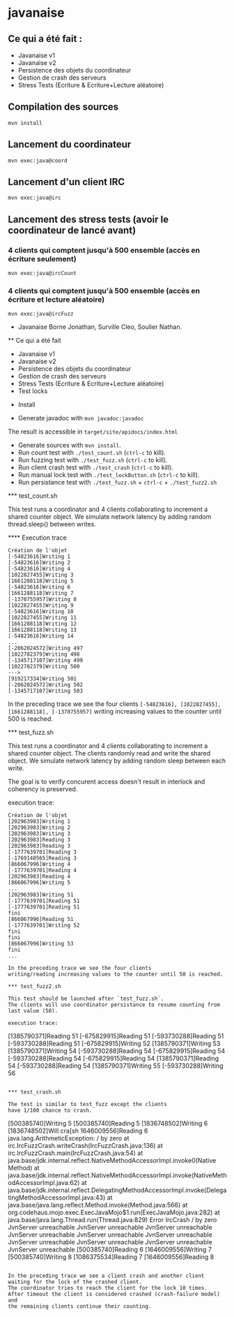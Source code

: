 # javanaise
## Ce qui a été fait :
- Javanaise v1
- Javanaise v2
- Persistence des objets du coordinateur
- Gestion de crash des serveurs
 - Stress Tests (Ecriture & Ecriture+Lecture aléatoire)

## Compilation des sources
```
mvn install
```

## Lancement du coordinateur
```
mvn exec:java@coord
```

## Lancement d'un client IRC
```
mvn exec:java@irc
```

## Lancement des stress tests (avoir le coordinateur de lancé avant)
### 4 clients qui comptent jusqu'à 500 ensemble (accès en écriture seulement)
```
mvn exec:java@ircCount
```

### 4 clients qui comptent jusqu'à 500 ensemble (accès en écriture et lecture aléatoire)
```
mvn exec:java@ircFuzz
```


* Javanaise
Borne Jonathan, Surville Cleo, Soulier Nathan.

** Ce qui a été fait

- Javanaise v1
- Javanaise v2
- Persistence des objets du coordinateur
- Gestion de crash des serveurs
- Stress Tests (Ecriture & Ecriture+Lecture aléatoire)
- Test locks

* Install

- Generate javadoc with `mvn javadoc:javadoc`

The result is accessible in `target/site/apidocs/index.html`

- Generate sources with `mvn install`.
- Run count test with `./test_count.sh` (`ctrl-c` to kill).
- Run fuzzing test with `./test_fuzz.sh`  (`ctrl-c` to kill). 
- Run client crash test with `./test_crash` (`ctrl-c` to kill).
- Run manual lock test with `./test_lockButton.sh` (`ctrl-c` to kill).
- Run persistance test with `./test_fuzz.sh` + `ctrl-c` +  `./test_fuzz2.sh`

*** test_count.sh

This test runs a coordinator and 4 clients collaborating to increment a shared counter object.
We simulate network latency by adding random thread.sleep() between writes.

**** Execution trace

```
Création de l'objet
[-54823616]Writing 1
[-54823616]Writing 2
[-54823616]Writing 4
[1022827455]Writing 3
[1661288118]Writing 5
[-54823616]Writing 6
[1661288118]Writing 7
[-1370755957]Writing 8
[1022827455]Writing 9
[-54823616]Writing 10
[1022827455]Writing 11
[1661288118]Writing 12
[1661288118]Writing 13
[-54823616]Writing 14
...
[-2062024572]Writing 497
[1022782379]Writing 498
[-1345717107]Writing 499
[1022782379]Writing 500
--->
[919217334]Writing 501
[-2062024572]Writing 502
[-1345717107]Writing 503

```

In the preceding trace we see the four clients
`[-54823616], [1022827455], [1661288118], [-1370755957]`
writing increasing values to the counter until 500 is reached.


*** test_fuzz.sh

This test runs a coordinator and 4 clients collaborating to increment a shared counter object.
The clients randomly read and write the shared object.
We simulate network latency by adding random sleep between each write.

The goal is to verify concurent access doesn't result in interlock and coherency is preserved.

execution trace:
```
Création de l'objet
[202963983]Writing 1
[202963983]Writing 2
[202963983]Writing 3
[202963983]Reading 3
[202963983]Reading 3
[-1777639701]Reading 3
[-1769140565]Reading 3
[866067996]Writing 4
[-1777639701]Reading 4
[202963983]Reading 4
[866067996]Writing 5
...
[202963983]Writing 51
[-1777639701]Reading 51
[-1777639701]Reading 51
fini
[866067996]Reading 51
[-1777639701]Writing 52
fini
fini
[866067996]Writing 53
fini
...

In the preceding trace we see the four clients
writing/reading increasing values to the counter until 50 is reached.

*** test_fuzz2.sh

This test should be launched after `test_fuzz.sh`.
The clients will use coordinator persistance to resume counting from last value (50).

execution trace:
```
[1385790371]Reading 51
[-675829915]Reading 51
[-593730288]Reading 51
[-593730288]Reading 51
[-675829915]Writing 52
[1385790371]Writing 53
[1385790371]Writing 54
[-593730288]Reading 54
[-675829915]Reading 54
[-593730288]Reading 54
[-675829915]Reading 54
[1385790371]Reading 54
[-593730288]Reading 54
[1385790371]Writing 55
[-593730288]Writing 56
```

*** test_crash.sh

The test is similar to test_fuzz except the clients
have 1/100 chance to crash.

```
[500385740]Writing 5
[500385740]Reading 5
[1836748502]Writing 6
[1836748502]Will cra[sh
1646009556]Reading 6
java.lang.ArithmeticException: / by zero
        at irc.IrcFuzzCrash.writeCrash(IrcFuzzCrash.java:136)
        at irc.IrcFuzzCrash.main(IrcFuzzCrash.java:54)
        at java.base/jdk.internal.reflect.NativeMethodAccessorImpl.invoke0(Native Method)
        at java.base/jdk.internal.reflect.NativeMethodAccessorImpl.invoke(NativeMethodAccessorImpl.java:62)
        at java.base/jdk.internal.reflect.DelegatingMethodAccessorImpl.invoke(DelegatingMethodAccessorImpl.java:43)
        at java.base/java.lang.reflect.Method.invoke(Method.java:566)
        at org.codehaus.mojo.exec.ExecJavaMojo$1.run(ExecJavaMojo.java:282)
        at java.base/java.lang.Thread.run(Thread.java:829)
Error IrcCrash
/ by zero
JvnServer unreachable
JvnServer unreachable
JvnServer unreachable
JvnServer unreachable
JvnServer unreachable
JvnServer unreachable
JvnServer unreachable
JvnServer unreachable
JvnServer unreachable
JvnServer unreachable
[500385740]Reading 6
[1646009556]Writing 7
[500385740]Writing 8
[1086375534]Reading 7
[1646009556]Reading 8
```

In the preceding trace we see a client crash and another client waiting for the lock of the crashed client.
The coordinator tries to reach the client for the lock 10 times.
After timeout the client is considered crashed (crash-failure model) and
the remaining clients continue their counting.
